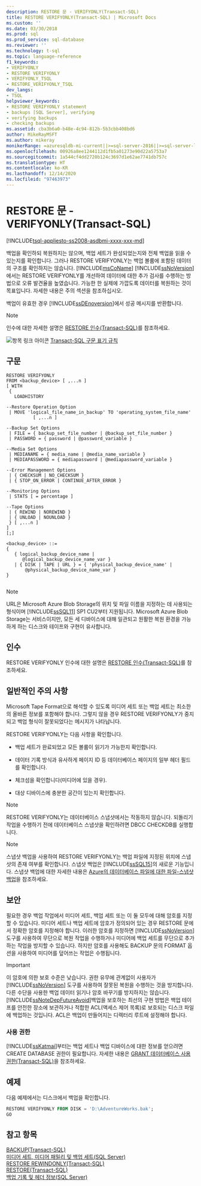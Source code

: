 ```yaml
---
description: RESTORE 문 - VERIFYONLY(Transact-SQL)
title: RESTORE VERIFYONLY(Transact-SQL) | Microsoft Docs
ms.custom: ''
ms.date: 03/30/2018
ms.prod: sql
ms.prod_service: sql-database
ms.reviewer: ''
ms.technology: t-sql
ms.topic: language-reference
f1_keywords:
- VERIFYONLY
- RESTORE VERIFYONLY
- VERIFYONLY_TSQL
- RESTORE_VERIFYONLY_TSQL
dev_langs:
- TSQL
helpviewer_keywords:
- RESTORE VERIFYONLY statement
- backups [SQL Server], verifying
- verifying backups
- checking backups
ms.assetid: cba3b6a0-b48e-4c94-812b-5b3cbb408bd6
author: MikeRayMSFT
ms.author: mikeray
monikerRange: =azuresqldb-mi-current||>=sql-server-2016||>=sql-server-linux-2017
ms.openlocfilehash: 00926a8ee1244112d1fb5a01273e90d22a5753a7
ms.sourcegitcommit: 1a544cf4dd2720b124c3697d1e62ae7741db757c
ms.translationtype: HT
ms.contentlocale: ko-KR
ms.lasthandoff: 12/14/2020
ms.locfileid: "97463973"
---
```

# <a name="restore-statements---verifyonly-transact-sql"></a>RESTORE 문 - VERIFYONLY(Transact-SQL)
[!INCLUDE[tsql-appliesto-ss2008-asdbmi-xxxx-xxx-md](../../includes/tsql-appliesto-ss2008-asdbmi-xxxx-xxx-md.md )]

  백업을 확인하되 복원하지는 않으며, 백업 세트가 완성되었는지와 전체 백업을 읽을 수 있는지를 확인합니다. 그러나 RESTORE VERIFYONLY는 백업 볼륨에 포함된 데이터의 구조를 확인하지는 않습니다. [!INCLUDE[msCoName](../../includes/msconame-md.md)] [!INCLUDE[ssNoVersion](../../includes/ssnoversion-md.md)]에서는 RESTORE VERIFYONLY를 개선하여 데이터에 대한 추가 검사를 수행하는 방법으로 오류 발견율을 높였습니다. 가능한 한 실제에 가깝도록 데이터를 복원하는 것이 목표입니다. 자세한 내용은 주의 섹션을 참조하십시오.  

 백업이 유효한 경우 [!INCLUDE[ssDEnoversion](../../includes/ssdenoversion-md.md)]에서 성공 메시지를 반환합니다.  
  
> [!NOTE]  
>  인수에 대한 자세한 설명은 [RESTORE 인수&#40;Transact-SQL&#41;](../../t-sql/statements/restore-statements-arguments-transact-sql.md)를 참조하세요.  
  
 ![항목 링크 아이콘](../../database-engine/configure-windows/media/topic-link.gif "항목 링크 아이콘") [Transact-SQL 구문 표기 규칙](../../t-sql/language-elements/transact-sql-syntax-conventions-transact-sql.md)  
  
## <a name="syntax"></a>구문  
  
```syntaxsql
RESTORE VERIFYONLY  
FROM <backup_device> [ ,...n ]  
[ WITH    
 {  
   LOADHISTORY   
  
--Restore Operation Option  
 | MOVE 'logical_file_name_in_backup' TO 'operating_system_file_name'   
          [ ,...n ]   
  
--Backup Set Options  
 | FILE = { backup_set_file_number | @backup_set_file_number }   
 | PASSWORD = { password | @password_variable }   
  
--Media Set Options  
 | MEDIANAME = { media_name | @media_name_variable }   
 | MEDIAPASSWORD = { mediapassword | @mediapassword_variable }  
  
--Error Management Options  
 | { CHECKSUM | NO_CHECKSUM }   
 | { STOP_ON_ERROR | CONTINUE_AFTER_ERROR }  
  
--Monitoring Options  
 | STATS [ = percentage ]   
  
--Tape Options  
 | { REWIND | NOREWIND }   
 | { UNLOAD | NOUNLOAD }    
 } [ ,...n ]  
]  
[;]  
  
<backup_device> ::=  
{   
   { logical_backup_device_name |  
      @logical_backup_device_name_var }  
   | { DISK | TAPE | URL } = { 'physical_backup_device_name' |  
       @physical_backup_device_name_var }   
}  
  
```  
 > [!NOTE] 
> URL은 Microsoft Azure Blob Storage의 위치 및 파일 이름을 지정하는 데 사용되는 형식이며 [!INCLUDE[ssSQL11](../../includes/sssql11-md.md)] SP1 CU2부터 지원됩니다. Microsoft Azure Blob Storage는 서비스이지만, 모든 세 디바이스에 대해 일관되고 원활한 복원 환경을 가능하게 하는 디스크와 테이프와 구현이 유사합니다.
 
## <a name="arguments"></a>인수  
 RESTORE VERIFYONLY 인수에 대한 설명은 [RESTORE 인수&#40;Transact-SQL&#41;](../../t-sql/statements/restore-statements-arguments-transact-sql.md)를 참조하세요.  
  
## <a name="general-remarks"></a>일반적인 주의 사항  
 Microsoft Tape Format으로 해석할 수 있도록 미디어 세트 또는 백업 세트는 최소한의 올바른 정보를 포함해야 합니다. 그렇지 않을 경우 RESTORE VERIFYONLY가 중지되고 백업 형식이 잘못되었다는 메시지가 나타납니다.  
  
 RESTORE VERIFYONLY는 다음 사항을 확인합니다.  
  
-   백업 세트가 완료되었고 모든 볼륨이 읽기가 가능한지 확인합니다.  
  
-   데이터 기록 방식과 유사하게 페이지 ID 등 데이터베이스 페이지의 일부 헤더 필드를 확인합니다.  
  
-   체크섬을 확인합니다(미디어에 있을 경우).  
  
-   대상 디바이스에 충분한 공간이 있는지 확인합니다.  
  
> [!NOTE]  
>  RESTORE VERIFYONLY는 데이터베이스 스냅샷에서는 작동하지 않습니다. 되돌리기 작업을 수행하기 전에 데이터베이스 스냅샷을 확인하려면 DBCC CHECKDB를 실행합니다.  
  
> [!NOTE]  
>  스냅샷 백업을 사용하여 RESTORE VERIFYONLY는 백업 파일에 지정된 위치에 스냅샷의 존재 여부를 확인합니다. 스냅샷 백업은 [!INCLUDE[ssSQL15](../../includes/sssql15-md.md)]의 새로운 기능입니다. 스냅샷 백업에 대한 자세한 내용은 [Azure의 데이터베이스 파일에 대한 파일-스냅샷 백업](../../relational-databases/backup-restore/file-snapshot-backups-for-database-files-in-azure.md)을 참조하세요.  
  
## <a name="security"></a>보안  
 필요한 경우 백업 작업에서 미디어 세트, 백업 세트 또는 이 둘 모두에 대해 암호를 지정할 수 있습니다. 미디어 세트나 백업 세트에 암호가 정의되어 있는 경우 RESTORE 문에서 정확한 암호를 지정해야 합니다. 이러한 암호를 지정하면 [!INCLUDE[ssNoVersion](../../includes/ssnoversion-md.md)] 도구를 사용하여 무단으로 복원 작업을 수행하거나 미디어에 백업 세트를 무단으로 추가하는 작업을 방지할 수 있습니다. 하지만 암호를 사용해도 BACKUP 문의 FORMAT 옵션을 사용하여 미디어를 덮어쓰는 작업은 수행됩니다.  
  
> [!IMPORTANT]  
>  이 암호에 의한 보호 수준은 낮습니다. 권한 유무에 관계없이 사용자가 [!INCLUDE[ssNoVersion](../../includes/ssnoversion-md.md)] 도구를 사용하여 잘못된 복원을 수행하는 것을 방지합니다. 다른 수단을 사용한 백업 데이터 읽기나 암호 바꾸기를 방지하지는 않습니다. [!INCLUDE[ssNoteDepFutureAvoid](../../includes/ssnotedepfutureavoid-md.md)]백업을 보호하는 최선의 구현 방법은 백업 테이프를 안전한 장소에 보관하거나 적합한 ACL(액세스 제어 목록)로 보호되는 디스크 파일에 백업하는 것입니다. ACL은 백업이 만들어지는 디렉터리 루트에 설정해야 합니다.  
  
### <a name="permissions"></a>사용 권한  
 [!INCLUDE[ssKatmai](../../includes/sskatmai-md.md)]부터는 백업 세트나 백업 디바이스에 대한 정보를 얻으려면 CREATE DATABASE 권한이 필요합니다. 자세한 내용은 [GRANT 데이터베이스 사용 권한&#40;Transact-SQL&#41;](../../t-sql/statements/grant-database-permissions-transact-sql.md)을 참조하세요.  
 
## <a name="examples"></a>예제  
 다음 예제에서는 디스크에서 백업을 확인합니다.
  
```sql  
RESTORE VERIFYONLY FROM DISK = 'D:\AdventureWorks.bak';
GO
```  
  
## <a name="see-also"></a>참고 항목  
 [BACKUP&#40;Transact-SQL&#41;](../../t-sql/statements/backup-transact-sql.md)   
 [미디어 세트, 미디어 패밀리 및 백업 세트&#40;SQL Server&#41;](../../relational-databases/backup-restore/media-sets-media-families-and-backup-sets-sql-server.md)   
 [RESTORE REWINDONLY&#40;Transact-SQL&#41;](../../t-sql/statements/restore-statements-rewindonly-transact-sql.md)   
 [RESTORE&#40;Transact-SQL&#41;](../../t-sql/statements/restore-statements-transact-sql.md)   
 [백업 기록 및 헤더 정보&#40;SQL Server&#41;](../../relational-databases/backup-restore/backup-history-and-header-information-sql-server.md)  
  
  
